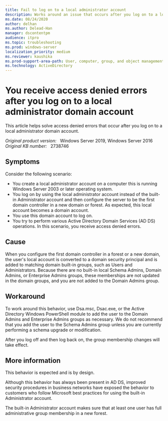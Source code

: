 ```yaml
---
title: Fail to log on to a local administrator account
description: Works around an issue that occurs after you log on to a local administrator domain account.
ms.date: 08/24/2020
author: delhan
ms.author: Delead-Han
manager: dscontentpm
audience: itpro
ms.topic: troubleshooting
ms.prod: windows-server
localization_priority: medium
ms.reviewer: kaushika
ms.prod-support-area-path: User, computer, group, and object management
ms.technology: ActiveDirectory
---
```

# You receive access denied errors after you log on to a local administrator domain account

This article helps solve access denied errors that occur after you log on to a local administrator domain account.

_Original product version:_ &nbsp; Windows Server 2019, Windows Server 2016  
_Original KB number:_ &nbsp; 2738746

## Symptoms

Consider the following scenario:

- You create a local administrator account on a computer this is running Windows Server 2003 or later operating system.
- You log on by using the local administrator account instead of the built-in Administrator account and then configure the server to be the first domain controller in a new domain or forest. As expected, this local account becomes a domain account.
- You use this domain account to log on.
- You try to perform various Active Directory Domain Services (AD DS) operations.
In this scenario, you receive access denied errors.

## Cause

When you configure the first domain controller in a forest or a new domain, the user's local account is converted to a domain security principal and is added to matching domain built-in groups, such as Users and Administrators. Because there are no built-in local Schema Admins, Domain Admins, or Enterprise Admins groups, these memberships are not updated in the domain groups, and you are not added to the Domain Admins group.

## Workaround

To work around this behavior, use Dsa.msc, Dsac.exe, or the Active Directory Windows PowerShell module to add the user to the Domain Admins and Enterprise Admins groups as necessary. We do not recommend that you add the user to the Schema Admins group unless you are currently performing a schema upgrade or modification.

After you log off and then log back on, the group membership changes will take effect.

## More information

This behavior is expected and is by design.

Although this behavior has always been present in AD DS, improved security procedures in business networks have exposed the behavior to customers who follow Microsoft best practices for using the built-in Administrator account.

The built-in Administrator account makes sure that at least one user has full administrative group membership in a new forest.
